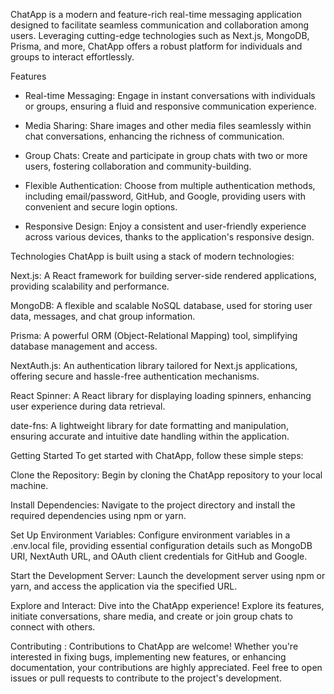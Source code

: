 ChatApp is a modern and feature-rich real-time messaging application designed to facilitate seamless communication and collaboration among users. Leveraging cutting-edge technologies such as Next.js, MongoDB, Prisma, and more, ChatApp offers a robust platform for individuals and groups to interact effortlessly.

Features


*  Real-time Messaging: Engage in instant conversations with individuals or groups, ensuring a fluid  and responsive communication experience.

*  Media Sharing: Share images and other media files seamlessly within chat conversations, enhancing  the richness of communication.

*  Group Chats: Create and participate in group chats with two or more users, fostering  collaboration and community-building.

*  Flexible Authentication: Choose from multiple authentication methods, including email/password,  GitHub, and Google, providing users with convenient and secure login options.

*  Responsive Design: Enjoy a consistent and user-friendly experience across various devices,       thanks  to the application's responsive design.

Technologies
ChatApp is built using a stack of modern technologies:

Next.js: A React framework for building server-side rendered applications, providing scalability and performance.

MongoDB: A flexible and scalable NoSQL database, used for storing user data, messages, and chat group information.

Prisma: A powerful ORM (Object-Relational Mapping) tool, simplifying database management and access.

NextAuth.js: An authentication library tailored for Next.js applications, offering secure and hassle-free authentication mechanisms.

React Spinner: A React library for displaying loading spinners, enhancing user experience during data retrieval.

date-fns: A lightweight library for date formatting and manipulation, ensuring accurate and intuitive date handling within the application.

Getting Started
To get started with ChatApp, follow these simple steps:

Clone the Repository: Begin by cloning the ChatApp repository to your local machine.

Install Dependencies: Navigate to the project directory and install the required dependencies using npm or yarn.

Set Up Environment Variables: Configure environment variables in a .env.local file, providing essential configuration details such as MongoDB URI, NextAuth URL, and OAuth client credentials for GitHub and Google.

Start the Development Server: Launch the development server using npm or yarn, and access the application via the specified URL.

Explore and Interact:
 Dive into the ChatApp experience! Explore its features, initiate conversations, share media, and create or join group chats to connect with others.

Contributing :
Contributions to ChatApp are welcome! Whether you're interested in fixing bugs, implementing new features, or enhancing documentation, your contributions are highly appreciated. Feel free to open issues or pull requests to contribute to the project's development.